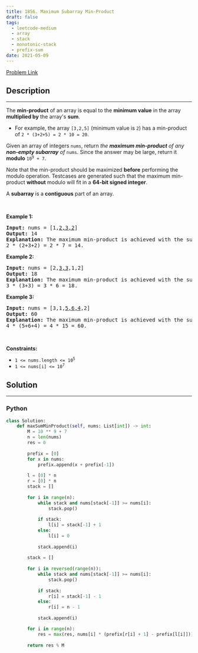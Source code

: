 ```yaml
---
title: 1856. Maximum Subarray Min-Product
draft: false
tags: 
  - leetcode-medium
  - array
  - stack
  - monotonic-stack
  - prefix-sum
date: 2021-05-09
---
```


[Problem Link](https://leetcode.com/problems/maximum-subarray-min-product/)

## Description

---
<p>The <strong>min-product</strong> of an array is equal to the <strong>minimum value</strong> in the array <strong>multiplied by</strong> the array&#39;s <strong>sum</strong>.</p>

<ul>
	<li>For example, the array <code>[3,2,5]</code> (minimum value is <code>2</code>) has a min-product of <code>2 * (3+2+5) = 2 * 10 = 20</code>.</li>
</ul>

<p>Given an array of integers <code>nums</code>, return <em>the <strong>maximum min-product</strong> of any <strong>non-empty subarray</strong> of </em><code>nums</code>. Since the answer may be large, return it <strong>modulo</strong> <code>10<sup>9</sup> + 7</code>.</p>

<p>Note that the min-product should be maximized <strong>before</strong> performing the modulo operation. Testcases are generated such that the maximum min-product <strong>without</strong> modulo will fit in a <strong>64-bit signed integer</strong>.</p>

<p>A <strong>subarray</strong> is a <strong>contiguous</strong> part of an array.</p>

<p>&nbsp;</p>
<p><strong class="example">Example 1:</strong></p>

<pre>
<strong>Input:</strong> nums = [1,<u>2,3,2</u>]
<strong>Output:</strong> 14
<strong>Explanation:</strong> The maximum min-product is achieved with the subarray [2,3,2] (minimum value is 2).
2 * (2+3+2) = 2 * 7 = 14.
</pre>

<p><strong class="example">Example 2:</strong></p>

<pre>
<strong>Input:</strong> nums = [2,<u>3,3</u>,1,2]
<strong>Output:</strong> 18
<strong>Explanation:</strong> The maximum min-product is achieved with the subarray [3,3] (minimum value is 3).
3 * (3+3) = 3 * 6 = 18.
</pre>

<p><strong class="example">Example 3:</strong></p>

<pre>
<strong>Input:</strong> nums = [3,1,<u>5,6,4</u>,2]
<strong>Output:</strong> 60
<strong>Explanation:</strong> The maximum min-product is achieved with the subarray [5,6,4] (minimum value is 4).
4 * (5+6+4) = 4 * 15 = 60.
</pre>

<p>&nbsp;</p>
<p><strong>Constraints:</strong></p>

<ul>
	<li><code>1 &lt;= nums.length &lt;= 10<sup>5</sup></code></li>
	<li><code>1 &lt;= nums[i] &lt;= 10<sup>7</sup></code></li>
</ul>


## Solution

---
### Python
``` py title='maximum-subarray-min-product'
class Solution:
    def maxSumMinProduct(self, nums: List[int]) -> int:
        M = 10 ** 9 + 7
        n = len(nums)
        res = 0
        
        prefix = [0]
        for x in nums:
            prefix.append(x + prefix[-1])
        
        l = [0] * n
        r = [0] * n
        stack = []
        
        for i in range(n):
            while stack and nums[stack[-1]] >= nums[i]:
                stack.pop()
            
            if stack:
                l[i] = stack[-1] + 1
            else:
                l[i] = 0
                
            stack.append(i)
        
        stack = []
        
        for i in reversed(range(n)):
            while stack and nums[stack[-1]] >= nums[i]:
                stack.pop()
            
            if stack:
                r[i] = stack[-1] - 1
            else:
                r[i] = n - 1
            
            stack.append(i)

        for i in range(n):
            res = max(res, nums[i] * (prefix[r[i] + 1] - prefix[l[i]]))
        
        return res % M
```


